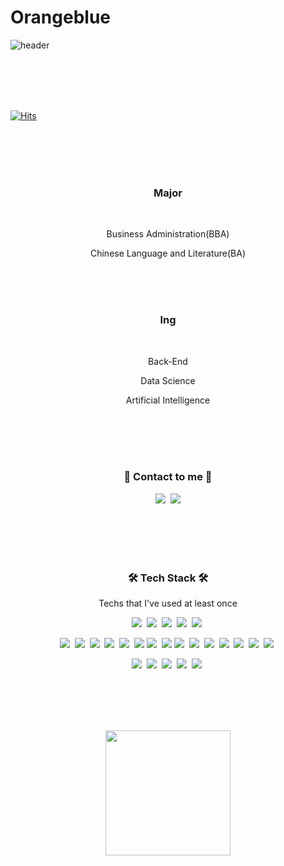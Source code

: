 # Orangeblue


![header](https://capsule-render.vercel.app/api?type=soft&color=gradient&height=150&section=header&text=Orangeblue&fontSize=70&animation=twinkling)


<br>
<br>
<br>
<br>


[![Hits](https://hits.seeyoufarm.com/api/count/incr/badge.svg?url=https%3A%2F%2Fgithub.com%2FkyubokWi%2Fhit-counter&count_bg=%23957EE1&title_bg=%232679BA&icon=&icon_color=%23E7E7E7&title=hits&edge_flat=false)](https://hits.seeyoufarm.com)


<br>
<br>
<br>
<br>


<h3 align="center"> Major </h3>

<br>

<p align="center">Business Administration(BBA) </p>  

<p align="center">Chinese Language and Literature(BA)</p>

<br>
<br>
<br>

<h3 align="center"> Ing </h3>

<br>

<p align="center">Back-End</p>

<p align="center">Data Science</p> 

<p align="center">Artificial Intelligence </p>


<br>
<br>
<br>
<br>

<h3 align="center"> 🎇 Contact to me 🎇 </h3>


<p align="center">
  <a href="https://orangebluestyle.tistory.com/"><img src="https://img.shields.io/badge/Tech%20Blog-11B48A?style=flat-square&logo=Vimeo&logoColor=white&link=https://orangebluestyle.tistory.com/"/></a>&nbsp
  <a href="mailto:wkb1848@gmail.com"><img src="https://img.shields.io/badge/Gmail-d14836?style=flat-square&logo=Gmail&logoColor=white&link=wkb1848@gmail.com"/></a>
</p>

<br>
<br>
<br>
<br>

<h3 align="center">🛠 Tech Stack 🛠</h3>

<p align="center"> Techs that I've used at least once </p>

<p align="center">
  <img src="https://img.shields.io/badge/Python-3766AB?style=flat-square&logo=Python&logoColor=white"/></a>&nbsp
  <img src="https://img.shields.io/badge/TensorFlow-%23FF6F00.svg?style=flat-square&logo=TensorFlow&logoColor=white"/></a>&nbsp 
  <img src="https://img.shields.io/badge/PyTorch-%23EE4C2C.svg?style=flat-square&logo=PyTorch&logoColor=white"/></a>&nbsp
  <img src="https://img.shields.io/badge/Keras-%23D00000.svg?style=flat-square&logo=Keras&logoColor=white"/></a>&nbsp
  <img src="https://img.shields.io/badge/google_colab-F9AB00?style=flat-square&logo=googlecolab&logoColor=white"/></a>&nbsp
</p>

<p align="center">
  <img src="https://img.shields.io/badge/Java-007396?style=flat-square&logo=Java&logoColor=white"/></a>&nbsp
  <img src="https://img.shields.io/badge/SpringBoot-6DB33F?style=flat-square&logo=Spring&logoColor=white"/></a>&nbsp
  <img src="https://img.shields.io/badge/Django-092E20?style=flat-square&logo=Django&logoColor=white"/></a>&nbsp
  <img src="https://img.shields.io/badge/Flask-000000?style=flat-square&logo=flask&logoColor=white"/></a>&nbsp
  <img src="https://img.shields.io/badge/Mysql-E6B91E?style=flat-square&logo=MySql&logoColor=white"/></a>&nbsp
  <img src="https://img.shields.io/badge/sqlite-%2307405e.svg?style=flat-square&logo=sqlite&logoColor=white"/></a>
  <img src="https://img.shields.io/badge/Bootstrap-563D7C?style=flat-square&logo=bootstrap&logoColor=white"/></a>&nbsp
  <img src="https://img.shields.io/badge/MariaDB-003545?style=flat-square&logo=mariadb&logoColor=white"/></a>
  <img src="https://img.shields.io/badge/React-20232A?style=flat-square&logo=react&logoColor=61DAFB"/></a>&nbsp
  <img src="https://img.shields.io/badge/Javascript-ffb13b?style=flat-square&logo=javascript&logoColor=white"/></a>&nbsp
  <img src="https://img.shields.io/badge/css-1572B6?style=flat-square&logo=css3&logoColor=white"/></a>&nbsp
  <img src="https://img.shields.io/badge/HTML5-E34F26?style=flat-square&logo=html5&logoColor=white"/></a>&nbsp
  <img src="https://img.shields.io/badge/GoogleCloud-%234285F4.svg?style=flat-square&logo=google-cloud&logoColor=white"/></a>&nbsp
  <img src="https://img.shields.io/badge/azure-%230072C6.svg?style=flat-square&logo=azure-devops&logoColor=white"/></a>&nbsp
  <img src="https://img.shields.io/badge/aws-333664?style=flat-square&logo=amazon-aws&logoColor=white"/></a>&nbsp
</p>

<p align="center">
  <img src="https://img.shields.io/badge/Dart-0175C2?style=flat-square&logo=react&logoColor=white"/></a>&nbsp
  <img src="https://img.shields.io/badge/react_native-%2320232a.svg?style=flat-square&logo=dart&logoColor=white"/></a>&nbsp
  <img src="https://img.shields.io/badge/Flutter-%2302569B.svg?style=flat-square&logo=Flutter&logoColor=white"/></a>&nbsp
  <img src="https://img.shields.io/badge/Android%20Studio-3DDC84.svg?style=flat-square&logo=android-studio&logoColor=white"/></a>&nbsp
  <img src="https://img.shields.io/badge/kotlin-%230095D5.svg?style=flat-square&logo=kotlin&logoColor=white"/></a>&nbsp
</p>

<br>
<br>
<br>
<br>


<p align="center">
<img src="https://github-readme-stats.vercel.app/api?username=kyubokWi&show_icons=true&theme=merko" height="200">
</p>
